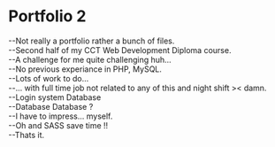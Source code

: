 # Portfolio 2

--Not really a portfolio rather a bunch of files.  
--Second half of my CCT Web Development Diploma course.  
--A challenge for me quite challenging huh...  
--No previous experiance in PHP, MySQL.  
--Lots of work to do...  
--... with full time job not related to any of this and night shift >< damn.  
--Login system Database  
--Database Database ?  
--I have to impress... myself.  
--Oh and SASS save time !!  
--Thats it.  
